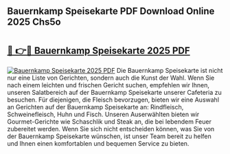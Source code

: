 ## Bauernkamp Speisekarte PDF Download Online 2025 Chs5o

# <h2><a href="http://gc8l6cr.nevu.top/?p=Bauernkamp+Speisekarte">🔗 👉🔴 Bauernkamp Speisekarte 2025 PDF</a></h2>

[![Bauernkamp Speisekarte 2025 PDF](https://i.imgur.com/dBaPXMq.png)](http://gc8l6cr.nevu.top/?p=Bauernkamp+Speisekarte)
Die Bauernkamp Speisekarte ist nicht nur eine Liste von Gerichten, sondern auch die Kunst der Wahl. Wenn Sie nach einem leichten und frischen Gericht suchen, empfehlen wir Ihnen, unseren Salatbereich auf der Bauernkamp Speisekarte unserer Cafeteria zu besuchen. Für diejenigen, die Fleisch bevorzugen, bieten wir eine Auswahl an Gerichten auf der Bauernkamp Speisekarte an: Rindfleisch, Schweinefleisch, Huhn und Fisch. Unseren Auserwählten bieten wir Gourmet-Gerichte wie Schaschlik und Steak an, die bei lebendem Feuer zubereitet werden. Wenn Sie sich nicht entscheiden können, was Sie von der Bauernkamp Speisekarte wünschen, ist unser Team bereit zu helfen und Ihnen einen komfortablen und bequemen Service zu bieten.
